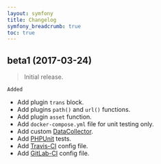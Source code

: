 ```yaml
---
layout: symfony
title: Changelog
symfony_breadcrumb: true
toc: true
---
```


## beta1 (2017-03-24)
> Initial release.

`Added`

* Add plugin `trans` block.
* Add plugins `path()` and `url()` functions.
* Add plugin `asset` function.
* Add `docker-compose.yml` file for unit testing only.
* Add custom [DataCollector](http://symfony.com/doc/current/profiler/data_collector.html).
* Add [PHPUnit](https://phpunit.de) tests.
* Add [Travis-CI](https://travis-ci.org) config file.
* Add [GitLab-CI](https://about.gitlab.com/gitlab-ci/) config file.